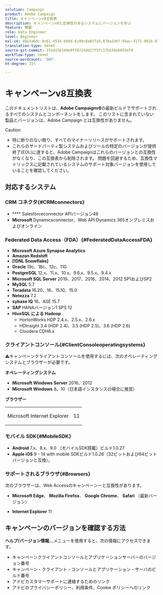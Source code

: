 ```yaml
---
solution: Campaign
product: Adobe Campaign
title: キャンペーンv8互換表
description: キャンペーンv8と互換性のあるシステムとバージョンを学ぶ
feature: 概要
role: Data Engineer
level: Beginner
exl-id: 4be3a6dc-0c61-4534-b9dd-6c99c8a037a9,870a336f-94ac-4171-891b-67614feef6ef,bebdd930-c7f6-4629-a489-3c704b33f058,d493e613-eb61-43b1-9c6d-1bd881af0734
translation-type: tm+mt
source-git-commit: 3fe4156149e9ff8724dd1ff5fc17b538e6055ef8
workflow-type: tm+mt
source-wordcount: '307'
ht-degree: 31%

---
```


# キャンペーンv8互換表

このドキュメントリストは、**Adobe Campaignv8**&#x200B;の最新ビルドでサポートされるすべてのシステムとコンポーネントをします。 このリストに含まれていない製品とバージョンは、Adobe Campaign とは互換性がありません。

>[!CAUTION]
>
>* 特に断りのない限り、すべてのマイナーリリースがサポートされます。
>* これらのサードパーティ製システムおよびツールの特定のバージョンが提供終了(EOL)に達すると、Adobe Campaignはこれらのバージョンとの互換性がなくなり、この互換表から削除されます。 問題を回避するため、互換性マトリックスに記載されているシステムのサポート対象バージョンを使用していることを確認してください。


## 対応するシステム

### CRM コネクタ{#CRMconnectors}

* **** Salesforceconnector APIバージョン49
* **Microsoft** Dynamicsconnector、Web API:Dynamics 365オンプレミスおよびオンライン

### Federated Data Access（FDA）{#FederatedDataAccessFDA}

* **Microsoft Azure Synapse Analytics**
* **Amazon Redshift**
* **[!DNL Snowflake]**
* **Oracle** 19c、18c、12c、11G
* **PostgreSQL**  12.x、11.x、10.x、9.6.x、9.5.x、9.4.x
* **Microsoft SQL Server**  2019、2017、2016、2014、2012 SP1およびSP2
* **MySQL** 5.7
* **Teradata** 16.20、16、15.10、15.0
* **Netezza** 7.2
* **sybase IQ** 16、ASE 15.7
* **SAP** HANAバージョン1 SPS 12
* **HiveSQL による Hadoop**
   * HortonWorks HDP 2.4.x、2.5.x、2.6.x
   * HDInsight 3.4 (HDP 2.4)、3.5 (HDP 2.5)、3.6 (HDP 2.6)
   * Cloudera CDH6.x

### クライアントコンソール{#ClientConsoleoperatingsystems}

:warning:キャンペーンクライアントコンソールを使用するには、次のオペレーティングシステムとブラウザーが必要です。

**オペレーティングシステム**

* **Microsoft Windows Server**  2016、2012
* **Microsoft Windows**  8、10（日本語インスタンスの場合に推奨）

**ブラウザー**

<table>
<tbody>
<tr>
<td>
<p>Microsoft Internet Explorer</p>
</td>
<td>
<p>11</p>
</td>
</tr>
</tbody>
</table>

### モバイル SDK{#MobileSDK}

* **Android**  7.x、8.x、9.0 （モバイルSDK搭載）ビルド1.0.27
* **Apple iOS** 9 - 14 with mobile SDKビルド1.0.26（32ビットおよび64ビットバージョンと互換）。

### サポートされるブラウザ{#Browsers}

次のブラウザーは、Web Accessのキャンペーンーと互換性があります。

* **Microsoft Edge**、 **Mozilla Firefox**、 **Google Chrome**、 **Safari** （最新バージョン）

* **Internet Explorer**  11

## キャンペーンのバージョンを確認する方法

**ヘルプ/バージョン情報…**&#x200B;メニューを使用すると、次の情報にアクセスできます。

* キャンペーンクライアントコンソールとアプリケーションサーバーのバージョン番号
* キャンペーン・クライアント・コンソールとアプリケーション・サーバのビルド番号
* アドビカスタマーサポートに連絡するためのリンク
* アドビのプライバシーポリシー、利用条件、Cookie ポリシーへのリンク
